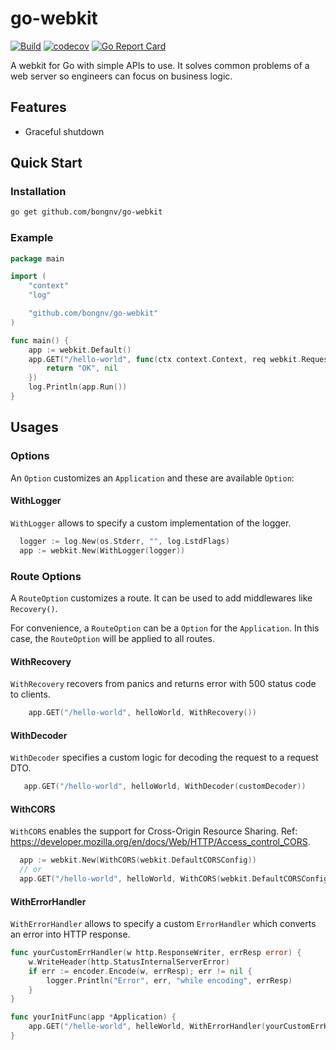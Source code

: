 # go-webkit

[![Build](https://github.com/bongnv/go-webkit/workflows/Build/badge.svg)](https://github.com/bongnv/go-webkit/actions?query=workflow%3ABuild)
[![codecov](https://codecov.io/gh/bongnv/go-webkit/branch/main/graph/badge.svg?token=0SSLExlCNY)](https://codecov.io/gh/bongnv/go-webkit)
[![Go Report Card](https://goreportcard.com/badge/github.com/bongnv/go-webkit)](https://goreportcard.com/report/github.com/bongnv/go-webkit)

A webkit for Go with simple APIs to use. It solves common problems of a web server so engineers can focus on business logic.

## Features

- Graceful shutdown

## Quick Start
### Installation
```sh
go get github.com/bongnv/go-webkit
```

### Example

```go
package main

import (
	"context"
	"log"

	"github.com/bongnv/go-webkit"
)

func main() {
	app := webkit.Default()
	app.GET("/hello-world", func(ctx context.Context, req webkit.Request) (interface{}, error) {
		return "OK", nil
	})
	log.Println(app.Run())
}
```

## Usages
### Options
An `Option` customizes an `Application` and these are available `Option`:

#### WithLogger
`WithLogger` allows to specify a custom implementation of the logger.
```go
  logger := log.New(os.Stderr, "", log.LstdFlags)
  app := webkit.New(WithLogger(logger))
```

### Route Options
A `RouteOption` customizes a route. It can be used to add middlewares like `Recovery()`.

For convenience, a `RouteOption` can be a `Option` for the `Application`. In this case, the `RouteOption` will be applied to all routes.

#### WithRecovery
`WithRecovery` recovers from panics and returns error with 500 status code to clients.
```go
    app.GET("/hello-world", helloWorld, WithRecovery())
```

#### WithDecoder
`WithDecoder` specifies a custom logic for decoding the request to a request DTO.
```go
   app.GET("/hello-world", helloWorld, WithDecoder(customDecoder))
```

#### WithCORS
`WithCORS` enables the support for Cross-Origin Resource Sharing. Ref: https://developer.mozilla.org/en/docs/Web/HTTP/Access_control_CORS.
```go
  app := webkit.New(WithCORS(webkit.DefaultCORSConfig))
  // or
  app.GET("/hello-world", helloWorld, WithCORS(webkit.DefaultCORSConfig))
``` 

#### WithErrorHandler
`WithErrorHandler` allows to specify a custom `ErrorHandler` which converts an error into HTTP response.
```go
func yourCustomErrHandler(w http.ResponseWriter, errResp error) {
    w.WriteHeader(http.StatusInternalServerError)
    if err := encoder.Encode(w, errResp); err != nil {
        logger.Println("Error", err, "while encoding", errResp)
    }
}

func yourInitFunc(app *Application) {
    app.GET("/helle-world", helleWorld, WithErrorHandler(yourCustomErrHandler))
}
```
